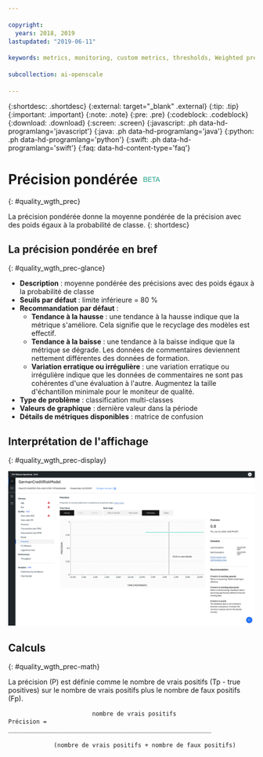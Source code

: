 ```yaml
---

copyright:
  years: 2018, 2019
lastupdated: "2019-06-11"

keywords: metrics, monitoring, custom metrics, thresholds, Weighted precision

subcollection: ai-openscale

---
```


{:shortdesc: .shortdesc}
{:external: target="_blank" .external}
{:tip: .tip}
{:important: .important}
{:note: .note}
{:pre: .pre}
{:codeblock: .codeblock}
{:download: .download}
{:screen: .screen}
{:javascript: .ph data-hd-programlang='javascript'}
{:java: .ph data-hd-programlang='java'}
{:python: .ph data-hd-programlang='python'}
{:swift: .ph data-hd-programlang='swift'}
{:faq: data-hd-content-type='faq'}

# Précision pondérée ![étiquette bêta](images/beta.png)
{: #quality_wgth_prec}

La précision pondérée donne la moyenne pondérée de la précision avec des poids égaux à la probabilité de classe.
{: shortdesc}

## La précision pondérée en bref
{: #quality_wgth_prec-glance}

- **Description** : moyenne pondérée des précisions avec des poids égaux à la probabilité de classe
- **Seuils par défaut** : limite inférieure = 80 %
- **Recommandation par défaut** :
   - **Tendance à la hausse** : une tendance à la hausse indique que la métrique s'améliore. Cela signifie que le recyclage des modèles est effectif.
   - **Tendance à la baisse** : une tendance à la baisse indique que la métrique se dégrade. Les données de commentaires deviennent nettement différentes des données de formation.
   - **Variation erratique ou irrégulière** : une variation erratique ou irrégulière indique que les données de commentaires ne sont pas cohérentes d'une évaluation à l'autre. Augmentez la taille d'échantillon minimale pour le moniteur de qualité.
- **Type de problème** : classification multi-classes
- **Valeurs de graphique** : dernière valeur dans la période
- **Détails de métriques disponibles** : matrice de confusion

## Interprétation de l'affichage
{: #quality_wgth_prec-display}

![affichage du graphique de précision pondérée](images/quality-precision.png)

## Calculs
{: #quality_wgth_prec-math}

La précision (P) est définie comme le nombre de vrais positifs (Tp - true positives) sur le nombre de vrais positifs plus le nombre de faux positifs (Fp).


```
                        nombre de vrais positifs
Précision =  __________________________________________________________

             (nombre de vrais positifs + nombre de faux positifs)
```
